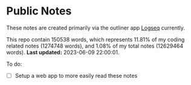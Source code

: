 # Public Notes

These notes are created primarily via the outliner app [Logseq](https://github.com/logseq/logseq) currently.

This repo contain 150538 words, which represents 11.81% of my coding related notes (1274748 words), and 1.08% of my total notes (12629464 words). **Last updated:** 2023-06-09 22:00:01. 

To do:

- [ ] Setup a web app to more easily read these notes
